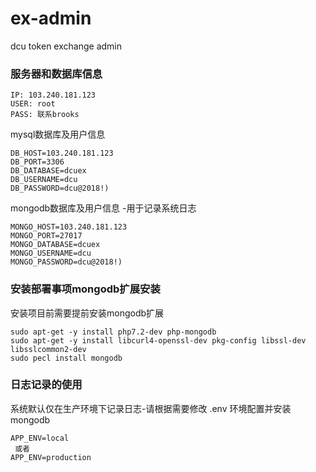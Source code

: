 # ex-admin
dcu token exchange admin

### 服务器和数据库信息

```
IP: 103.240.181.123
USER: root
PASS: 联系brooks
```

mysql数据库及用户信息
```
DB_HOST=103.240.181.123
DB_PORT=3306
DB_DATABASE=dcuex
DB_USERNAME=dcu
DB_PASSWORD=dcu@2018!)

```
mongodb数据库及用户信息 -用于记录系统日志
```
MONGO_HOST=103.240.181.123
MONGO_PORT=27017
MONGO_DATABASE=dcuex
MONGO_USERNAME=dcu
MONGO_PASSWORD=dcu@2018!)

```

### 安装部署事项mongodb扩展安装

安装项目前需要提前安装mongodb扩展

```
sudo apt-get -y install php7.2-dev php-mongodb
sudo apt-get -y install libcurl4-openssl-dev pkg-config libssl-dev libsslcommon2-dev
sudo pecl install mongodb
```

### 日志记录的使用

系统默认仅在生产环境下记录日志-请根据需要修改 .env 环境配置并安装mongodb

```
APP_ENV=local
 或者
APP_ENV=production
```